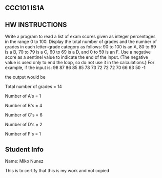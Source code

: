 ## CCC101 IS1A
## HW INSTRUCTIONS

Write a program to read a list of exam scores given as integer percentages in the range 0 to 100. Display the total number of grades and the number of grades in each letter-grade category as follows: 90 to 100 is an A, 80 to 89 is a B, 70 to 79 is a C, 60 to 69 is a D, and 0 to 59 is an F. Use a negative score as a sentinel value to indicate the end of the input. (The negative value is used only to end the loop, so do not use it in the calculations.) For example, if the input is:
98 87 86 85 85 78 73 72 72 72 70 66 63 50 -1

the output would be

Total number of grades = 14

Number of A's = 1

Number of B's = 4

Number of C's = 6

Number of D's = 2

Number of F's = 1


## Student Info
Name: Miko Nunez

This is to certify that this is my work and not copied